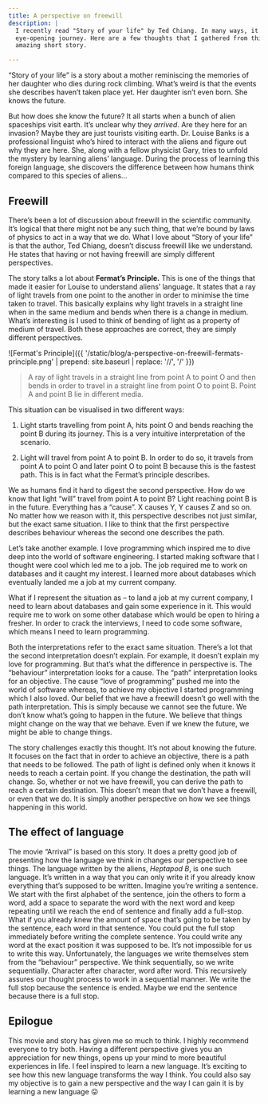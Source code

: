 ```yaml
---
title: A perspective on freewill
description: |
  I recently read "Story of your life" by Ted Chiang. In many ways, it was an
  eye-opening journey. Here are a few thoughts that I gathered from this
  amazing short story.

---
```


“Story of your life” is a story about a mother reminiscing the memories of her
daughter who dies during rock climbing. What’s weird is that the events she
describes haven’t taken place yet. Her daughter isn’t even born. She knows the
future.

But how does she know the future? It all starts when a bunch of alien spaceships
visit earth. It’s unclear why they _arrived_. Are they here for an invasion?
Maybe they are just tourists visiting earth. Dr. Louise Banks is a professional
linguist who’s hired to interact with the aliens and figure out why they are
here. She, along with a fellow physicist Gary, tries to unfold the mystery by
learning aliens’ language. During the process of learning this foreign language,
she discovers the difference between how humans think compared to this species
of aliens…

## Freewill

There’s been a lot of discussion about freewill in the scientific community.
It’s logical that there might not be any such thing, that we’re bound by laws
of physics to act in a way that we do. What I love about “Story of your life”
is that the author, Ted Chiang, doesn’t discuss freewill like we understand. He
states that having or not having freewill are simply different perspectives.

The story talks a lot about **Fermat’s Principle.** This is one of the things
that made it easier for Louise to understand aliens’ language. It states that
a ray of light travels from one point to the another in order to minimise the
time taken to travel. This basically explains why light travels in a straight
line when in the same medium and bends when there is a change in medium.
What’s interesting is I used to think of bending of light as a property of
medium of travel. Both these approaches are correct, they are simply different
perspectives.

<!-- TODO: Insert image -->
![Fermat's Principle]({{ '/static/blog/a-perspective-on-freewill-fermats-principle.png' | prepend: site.baseurl | replace: '//', '/' }})

> A ray of light travels in a straight line from point A to point O and then
bends in order to travel in a straight line from point O to point B. Point A and
point B lie in different media.

This situation can be visualised in two different ways:

1. Light starts travelling from point A, hits point O and bends reaching the
   point B during its journey. This is a very intuitive interpretation of the
   scenario.

2. Light will travel from point A to point B. In order to do so, it travels
   from point A to point O and later point O to point B because this is the fastest
   path. This is in fact what the Fermat’s principle describes.

We as humans find it hard to digest the second perspective. How do we know
that light “will” travel from point A to point B? Light reaching point B is
in the future. Everything has a “cause”. X causes Y, Y causes Z and so on. No
matter how we reason with it, this perspective describes not just similar, but
the exact same situation. I like to think that the first perspective describes
behaviour whereas the second one describes the path.

Let’s take another example. I love programming which inspired me to dive deep
into the world of software engineering. I started making software that I thought
were cool which led me to a job. The job required me to work on databases and it
caught my interest. I learned more about databases which eventually landed me a
job at my current company.

What if I represent the situation as – to land a job at my current company, I
need to learn about databases and gain some experience in it. This would require
me to work on some other database which would be open to hiring a fresher. In
order to crack the interviews, I need to code some software, which means I need
to learn programming.

Both the interpretations refer to the exact same situation. There’s a lot that
the second interpretation doesn’t explain. For example, it doesn’t explain my
love for programming. But that’s what the difference in perspective is. The
“behaviour” interpretation looks for a cause. The “path” interpretation looks
for an objective. The cause “love of programming” pushed me into the world
of software whereas, to achieve my objective I started programming which I
also loved. Our belief that we have a freewill doesn’t go well with the path
interpretation. This is simply because we cannot see the future. We don’t know
what’s going to happen in the future. We believe that things might change on
the way that we behave. Even if we knew the future, we might be able to change
things.

The story challenges exactly this thought. It’s not about knowing the future.
It focuses on the fact that in order to achieve an objective, there is a path
that needs to be followed. The path of light is defined only when it knows it
needs to reach a certain point. If you change the destination, the path will
change. So, whether or not we have freewill, you can derive the path to reach
a certain destination. This doesn’t mean that we don’t have a freewill, or even
that we do. It is simply another perspective on how we see things happening in
this world.

## The effect of language

The movie “Arrival” is based on this story. It does a pretty good job of
presenting how the language we think in changes our perspective to see things.
The language written by the aliens, _Heptapod B_, is one such language. It’s
written in a way that you can only write it if you already know everything
that’s supposed to be written. Imagine you’re writing a sentence. We start with
the first alphabet of the sentence, join the others to form a word, add a space
to separate the word with the next word and keep repeating until we reach the
end of sentence and finally add a full-stop. What if you already knew the amount
of space that’s going to be taken by the sentence, each word in that sentence.
You could put the full stop immediately before writing the complete sentence.
You could write any word at the exact position it was supposed to be. It’s
not impossible for us to write this way. Unfortunately, the languages we write
themselves stem from the “behaviour” perspective. We think sequentially, so we
write sequentially. Character after character, word after word. This recursively
assures our thought process to work in a sequential manner. We write the full
stop because the sentence is ended. Maybe we end the sentence because there is a
full stop.

## Epilogue

This movie and story has given me so much to think. I highly recommend everyone
to try both. Having a different perspective gives you an appreciation for
new things, opens up your mind to more beautiful experiences in life. I feel
inspired to learn a new language. It’s exciting to see how this new language
transforms the way I think. You could also say my objective is to gain a new
perspective and the way I can gain it is by learning a new language 😛

